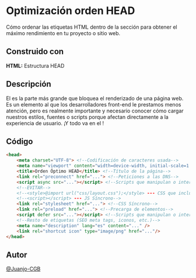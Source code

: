 # Optimización orden HEAD

Cómo ordenar las etiquetas HTML dentro de la sección <head> para obtener el máximo rendimiento en tu proyecto o sitio web.

## Construido con

**HTML:** Estructura HEAD

## Descripción

El <head> es la parte más grande que bloquea el renderizado de una página web. Es un elemento al que los desarrolladores front-end le prestamos menos atención, pero es realmente importante y necesario conocer cómo cargar nuestros estilos, fuentes o scripts porque afectan directamente a la experiencia de usuario. ¡Y todo va en el <head>!

## Código

```html
<head>
    <meta charset="UTF-8"> <!--Codificación de caracteres usada-->
    <meta name="viewport" content="width=device-width, initial-scale=1.0"> <!--Área disponible en la pantalla del navegador-->
    <title>Orden Óptimo HEAD</title> <!--Título de la página-->
    <link rel="preconnect" href="..."> <!--Peticiones a las DNS-->
    <script async src="..."></script> <!--Scripts que manipulan o interaccionan con el DOM antes de DOMContentLoaded y/o que no tienen dependencias con otros scripts-->
    <!--EVITAR-->
    <!--<style>@import url("css/layout.css");</style> --- CSS que incluya @import-->
    <!--<script></script> --- JS Síncrono-->
    <link rel="stylesheet" href="..."> <!--CSS Síncrono-->
    <link rel="preload" href="..."> <!--Precarga de elementos-->
    <script defer src="..."></script> <!--Scripts que manipulan o interaccionan con el DOM después de DOMContentLoaded y/o que tienen dependencias con otros scripts-->
    <!--Resto de etiquetas (SEO meta tags, iconos, etc.)-->
    <meta name="description" lang="es" content="..." />
    <link rel="shortcut icon" type="image/png" href="..."/>
</head>
```

## Autor

[@Juanjo-CGB](https://github.com/Juanjo-CGB)
